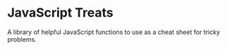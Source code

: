 # JavaScript Treats
A library of helpful JavaScript functions to use as a cheat sheet for tricky problems.
